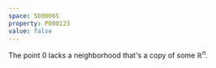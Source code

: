 ```yaml
---
space: S000065
property: P000123
value: false
---
```


The point $0$ lacks a neighborhood that's a copy of some $\mathbb R^n$.
